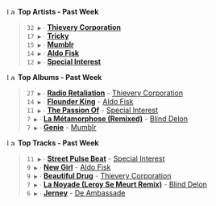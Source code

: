 <!--START_LASTFM_ARTISTS:{"period": "7day", "rows": 5}-->
<a href="https://last.fm" target="_blank"><img src="https://user-images.githubusercontent.com/17434202/215290617-e793598d-d7c9-428f-9975-156db1ba89cc.svg" alt="Last.fm Logo" width="18" height="13"/></a> **Top Artists - Past Week**

> `32 ▶️` ∙ **[Thievery Corporation](https://www.last.fm/music/Thievery+Corporation)**<br/>
> `17 ▶️` ∙ **[Tricky](https://www.last.fm/music/Tricky)**<br/>
> `15 ▶️` ∙ **[Mumblr](https://www.last.fm/music/Mumblr)**<br/>
> `14 ▶️` ∙ **[Aldo Fisk](https://www.last.fm/music/Aldo+Fisk)**<br/>
> `12 ▶️` ∙ **[Special Interest](https://www.last.fm/music/Special+Interest)**<br/>
<!--END_LASTFM_ARTISTS-->

<!--START_LASTFM_ALBUMS:{"period": "7day", "rows": 5}-->
<a href="https://last.fm" target="_blank"><img src="https://user-images.githubusercontent.com/17434202/215290617-e793598d-d7c9-428f-9975-156db1ba89cc.svg" alt="Last.fm Logo" width="18" height="13"/></a> **Top Albums - Past Week**

> `27 ▶️` ∙ **[Radio Retaliation](https://www.last.fm/music/Thievery+Corporation/Radio+Retaliation)** - [Thievery Corporation](https://www.last.fm/music/Thievery+Corporation)<br/>
> `14 ▶️` ∙ **[Flounder King](https://www.last.fm/music/Aldo+Fisk/Flounder+King)** - [Aldo Fisk](https://www.last.fm/music/Aldo+Fisk)<br/>
> `11 ▶️` ∙ **[The Passion Of](https://www.last.fm/music/Special+Interest/The+Passion+Of)** - [Special Interest](https://www.last.fm/music/Special+Interest)<br/>
> `7 ▶️` ∙ **[La Métamorphose (Remixed)](https://www.last.fm/music/Blind+Delon/La+M%C3%A9tamorphose+(Remixed))** - [Blind Delon](https://www.last.fm/music/Blind+Delon)<br/>
> `7 ▶️` ∙ **[Genie](https://www.last.fm/music/Mumblr/Genie)** - [Mumblr](https://www.last.fm/music/Mumblr)<br/>
<!--END_LASTFM_ALBUMS-->

<!--START_LASTFM_TRACKS:{"period": "7day", "rows": 5}-->
<a href="https://last.fm" target="_blank"><img src="https://user-images.githubusercontent.com/17434202/215290617-e793598d-d7c9-428f-9975-156db1ba89cc.svg" alt="Last.fm Logo" width="18" height="13"/></a> **Top Tracks - Past Week**

> `11 ▶️` ∙ **[Street Pulse Beat](https://www.last.fm/music/Special+Interest/_/Street+Pulse+Beat)** - [Special Interest](https://www.last.fm/music/Special+Interest)<br/>
> `9 ▶️` ∙ **[New Girl](https://www.last.fm/music/Aldo+Fisk/_/New+Girl)** - [Aldo Fisk](https://www.last.fm/music/Aldo+Fisk)<br/>
> `9 ▶️` ∙ **[Beautiful Drug](https://www.last.fm/music/Thievery+Corporation/_/Beautiful+Drug)** - [Thievery Corporation](https://www.last.fm/music/Thievery+Corporation)<br/>
> `7 ▶️` ∙ **[La Noyade (Leroy Se Meurt Remix)](https://www.last.fm/music/Blind+Delon/_/La+Noyade+(Leroy+Se+Meurt+Remix))** - [Blind Delon](https://www.last.fm/music/Blind+Delon)<br/>
> `6 ▶️` ∙ **[Jerney](https://www.last.fm/music/De+Ambassade/_/Jerney)** - [De Ambassade](https://www.last.fm/music/De+Ambassade)<br/>
<!--END_LASTFM_TRACKS-->